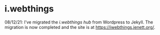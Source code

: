 # i.webthings
 
08/12/21: 
I’ve migrated the <em>i.webthings hub</em> from Wordpress to Jekyll. The migration is now completed and the site is at <a href="https://iwebthings.jenett.org/" title="">https://iwebthings.jenett.org/</a>.
